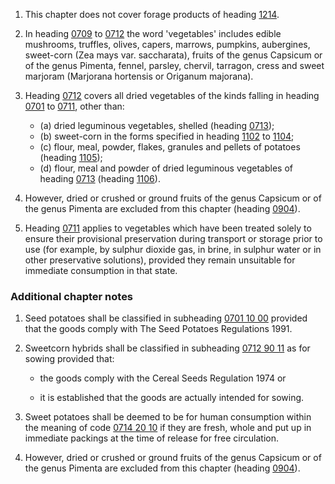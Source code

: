 1. This chapter does not cover forage products of heading [1214](/headings/1214).

2. In heading [0709](/headings/0709) to [0712](/headings/0712) the word 'vegetables' includes edible mushrooms, truffles, olives, capers, marrows, pumpkins, aubergines, sweet-corn (Zea mays var. saccharata), fruits of the genus Capsicum or of the genus Pimenta, fennel, parsley, chervil, tarragon, cress and sweet marjoram (Marjorana hortensis or Origanum majorana).

3. Heading [0712](/headings/0712) covers all dried vegetables of the kinds falling in heading [0701](/headings/0701) to [0711](/headings/0711), other than:

   - (a) dried leguminous vegetables, shelled (heading [0713](/headings/0713));
   - (b) sweet-corn in the forms specified in heading [1102](/headings/1102) to [1104](/headings/1104);
   - (c) flour, meal, powder, flakes, granules and pellets of potatoes (heading [1105](/headings/1105));
   - (d) flour, meal and powder of dried leguminous vegetables of heading [0713](/headings/0713) (heading [1106](/headings/1106)).

4. However, dried or crushed or ground fruits of the genus Capsicum or of the genus Pimenta are excluded from this chapter (heading [0904](/headings/0904)).

5.	Heading [0711](/headings/0711) applies to vegetables which have been treated solely to ensure their provisional preservation during transport or storage prior to use (for example, by sulphur dioxide gas, in brine, in sulphur water or in other preservative solutions), provided they remain unsuitable for immediate consumption in that state.

### Additional chapter notes

1. Seed potatoes shall be classified in subheading [0701 10 00](/commodities/0701100000) provided that the goods comply with The Seed Potatoes Regulations 1991.

2. Sweetcorn hybrids shall be classified in subheading [0712 90 11](/commodities/0712901100) as for sowing provided that:

   - the goods comply with the Cereal Seeds Regulation 1974 or

   - it is established that the goods are actually intended for sowing.

3. Sweet potatoes shall be deemed to be for human consumption within the meaning of code [0714 20 10](/commodities/0714201000) if they are fresh, whole and put up in immediate packings at the time of release for free circulation.

4.	However, dried or crushed or ground fruits of the genus Capsicum or of the genus Pimenta are excluded from this chapter (heading [0904](/headings/0904)).
